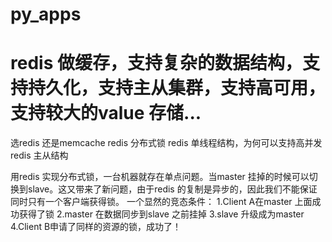 # py_apps
# redis 做缓存，支持复杂的数据结构，支持持久化，支持主从集群，支持高可用，支持较大的value 存储...
选redis 还是memcache
redis 分布式锁
redis 单线程结构，为何可以支持高并发
redis 主从结构

用redis 实现分布式锁，一台机器就存在单点问题。当master 挂掉的时候可以切换到slave。这又带来了新问题，由于redis 的复制是异步的，因此我们不能保证同时只有一个客户端获得锁。
一个显然的竞态条件：
1.Client A在master 上面成功获得了锁
2.master 在数据同步到slave 之前挂掉
3.slave 升级成为master
4.Client B申请了同样的资源的锁，成功了！
